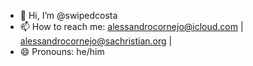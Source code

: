 - 👋 Hi, I’m @swipedcosta
- 📫 How to reach me: alessandrocornejo@icloud.com | alessandrocornejo@sachristian.org |
- 😄 Pronouns: he/him

<!---
swipedcosta/swipedcosta is a ✨ special ✨ repository because its `README.md` (this file) appears on your GitHub profile.
You can click the Preview link to take a look at your changes.
--->
